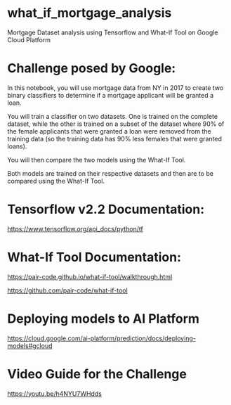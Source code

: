 # what_if_mortgage_analysis
Mortgage Dataset analysis using Tensorflow and What-If Tool on Google Cloud Platform

# Challenge posed by Google:

In this notebook, you will use mortgage data from NY in 2017 to create two binary classifiers to determine if a mortgage applicant will be granted a loan.

You will train a classifier on two datasets. One is trained on the complete dataset, while the other is trained on a subset of the dataset where 90% of the female applicants that were granted a loan were removed from the training data (so the training data has 90% less females that were granted loans).

You will then compare the two models using the What-If Tool.

Both models are trained on their respective datasets and then are to be compared using the What-If Tool.

# Tensorflow v2.2 Documentation:

https://www.tensorflow.org/api_docs/python/tf

# What-If Tool Documentation:

https://pair-code.github.io/what-if-tool/walkthrough.html

https://github.com/pair-code/what-if-tool

# Deploying models to AI Platform

https://cloud.google.com/ai-platform/prediction/docs/deploying-models#gcloud

# Video Guide for the Challenge

https://youtu.be/h4NYU7WHdds
